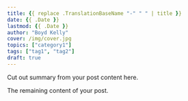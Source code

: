 ```yaml
---
title: {{ replace .TranslationBaseName "-" " " | title }}
date: {{ .Date }}
lastmod: {{ .Date }}
author: "Boyd Kelly"
cover: /img/cover.jpg
topics: ["category1"]
tags: ["tag1", "tag2"]
draft: true
---
```


Cut out summary from your post content here.

<!--more-->

The remaining content of your post.

